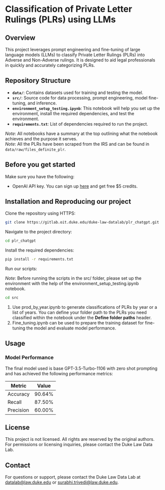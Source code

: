 # Classification of Private Letter Rulings (PLRs) using LLMs

## Overview

This project leverages prompt engineering and fine-tuning of large language models (LLMs) to classify Private Letter Rulings (PLRs) into Adverse and Non-Adverse rulings. It is designed to aid legal professionals in quickly and accurately categorizing PLRs.

## Repository Structure

- **`data/`**: Contains datasets used for training and testing the model.
- **`src/`**: Source code for data processing, prompt engineering, model fine-tuning, and inference.
- **`environment_setup_testing.ipynb`**: This notebook will help you set up the environment, install the required dependencies, and test the environment.
- **`requirements.txt`**: List of dependencies required to run the project.

_Note_: All notebooks have a summary at the top outlining what the notebook achieves and the purpose it serves.<br>
_Note_: All the PLRs have been scraped from the IRS and can be found in `data/raw/files_definite_plr`.

## Before you get started

Make sure you have the following:
- OpenAI API key. You can sign up [here](https://auth.openai.com/authorize?issuer=auth0.openai.com&client_id=DRivsnm2Mu42T3KOpqdtwB3NYviHYzwD&audience=https%3A%2F%2Fapi.openai.com%2Fv1&redirect_uri=https%3A%2F%2Fplatform.openai.com%2Fauth%2Fcallback&device_id=547004bc-0db1-4b5d-b83d-25e0e7ad616d&scope=openid+profile+email+offline_access&response_type=code&response_mode=query&state=SnlCbX5vNVRHeUt4QktBenZxMnBLUHF0ZUVTSFExTmctZ1UwTk1WckUxeA%3D%3D&nonce=NHZDflhELmxUeDJVbi42RjNwMnVLa0tHRH5MYm5JWUVWM2ZZeGV3U21xcA%3D%3D&code_challenge=cfAS5H1VuvJXSYf7hN_jxjU4m-UaEjWPcdKe8N7HWuU&code_challenge_method=S256&auth0Client=eyJuYW1lIjoiYXV0aDAtc3BhLWpzIiwidmVyc2lvbiI6IjEuMjEuMCJ9&flow=control) and get free $5 credits.

## Installation and Reproducing our project

Clone the repository using HTTPS:

```bash
git clone https://gitlab.oit.duke.edu/duke-law-datalab/plr_chatgpt.git
```

Navigate to the project directory:

```bash
cd plr_chatgpt
```

Install the required dependencies:

```bash
pip install -r requirements.txt
```

Run our scripts:<br>

_Note_: Before running the scripts in the src/ folder, please set up the environment with the help of the environment_setup_testing.ipynb notebook.

```bash
cd src
```

1. Use prod_by_year.ipynb to generate classifications of PLRs by year or a list of years. You can define your folder path to the PLRs you need classified within the notebook under the **Define folder paths** header.
2. Fine_tuning.ipynb can be used to prepare the training dataset for fine-tuning the model and evaluate model performance.

## Usage

### Model Performance

The final model used is base GPT-3.5-Turbo-1106 with zero shot prompting and has achieved the following performance metrics:


| Metric    | Value   |
| --------- | ------- |
| Accuracy  | 90.64%  |
| Recall    | 87.50%  | 
| Precision | 60.00%  |

## License

This project is not licensed. All rights are reserved by the original authors. For permissions or licensing inquiries, please contact the Duke Law Data Lab.

## Contact

For questions or support, please contact the Duke Law Data Lab at datalab@law.duke.edu or surabhi.trivedi@law.duke.edu.